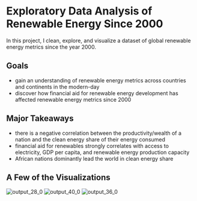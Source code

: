 # Exploratory Data Analysis of Renewable Energy Since 2000
In this project, I clean, explore, and visualize a dataset of global renewable energy metrics since the year 2000. 


## Goals
- gain an understanding of renewable energy metrics across countries and continents in the modern-day
- discover how financial aid for renewable energy development has affected renewable energy metrics since 2000


## Major Takeaways
- there is a negative correlation between the productivity/wealth of a nation and the clean energy share of their energy consumed
- financial aid for renewables strongly correlates with access to electricity, GDP per capita, and renewable energy production capacity
- African nations dominantly lead the world in clean energy share
  
## A Few of the Visualizations
![output_28_0](https://github.com/joeywakeman/renewables/assets/144757059/acb082fd-7a67-4483-9ebb-377d54ac5721)
![output_40_0](https://github.com/joeywakeman/renewables/assets/144757059/6a487763-a444-475d-b3c6-b780f01e7ea0)
![output_36_0](https://github.com/joeywakeman/renewables/assets/144757059/900704f1-3956-45d9-9324-d82367ca69f4)
